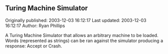 ## Turing Machine Simulator

Originally published: 2003-12-03 16:12:17
Last updated: 2003-12-03 16:12:17
Author: Ryan Phillips

A Turing Machine Simulator that allows an arbitrary machine to be loaded.  Words (represented as strings) can be ran against the simulator producing a response: Accept or Crash.